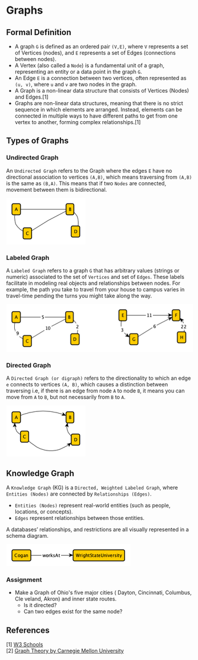 # Graphs

##  Formal Definition 
* A graph `G` is defined as an ordered pair `(V,E)`, where `V` represents a set of Vertices (nodes), and `E` represents a set of Edges (connections between nodes).
* A Vertex (also called a `Node`) is a fundamental unit of a graph, representing an entity or a data point in the graph `G`.
* An Edge `E` is a connection between two vertices, often represented as `(u, v)`, where `u` and `v` are two nodes in the graph.
* A Graph is a non-linear data structure that consists of Vertices (Nodes) and Edges.[1]
* Graphs are non-linear data structures, meaning that there is no strict sequence in which elements are arranged. Instead, elements can be connected in multiple ways to have different paths to get from one vertex to another, forming complex relationships.[1]

## Types of Graphs

### Undirected Graph
An `Undirected Graph` refers to the Graph where the edges `E` have no directional association to vertices `(A,B)`, which means traversing from `(A,B)` is the same as `(B,A)`. This means that if two `Nodes` are connected, movement between them is bidirectional.

![Undirected Graph Example](../../pngs/undirected-graph.png)

### Labeled Graph
A `Labeled Graph` refers to a graph `G` that has arbitrary values (strings or numeric) associated to the set of `Vertices` and set of `Edges`. These labels facilitate in modeling real objects and relationships between nodes. For example, the path you take to travel from your house to campus varies in travel-time pending the turns you might take along the way. 

![Weighted Graph examples ( directed and undirected)](../../pngs/weighted-graph.png)

### Directed Graph

A `Directed Graph (or digraph)` refers to the directionality to which an edge `e` connects to vertices `(A, B)`, which causes a distinction between traversing i.e, if there is an edge from node `A` to node `B`, it means you can move from `A` to `B`, but not necessarily from `B` to `A`.

![Directed Graph Example](../../pngs/directed-graph.png)

## **Knowledge Graph**
A `Knowledge Graph` (KG) is a `Directed, Weighted Labeled Graph`, where `Entities (Nodes)` are connected by `Relationships (Edges)`.
* `Entities (Nodes)` represent real-world entities (such as people, locations, or concepts).
* `Edges` represent relationships between those entities.
  
A databases’ relationships, and restrictions are all visually represented in a schema diagram. 

![KG Example](../../pngs/KG-example.png)

### Assignment

- Make a Graph of Ohio's five major cities ( Dayton, Cincinnati, Columbus, Cle veland, Akron) and inner state routes. 
    -   Is it directed?
    - Can two edges exist for the same node?

## References
[1] [W3 Schools](https://www.w3schools.com/dsa/dsa_theory_graphs.php)  
[2] [Graph Theory by Carnegie Mellon University](https://www.andrew.cmu.edu/course/21-228/lec10.pdf)

